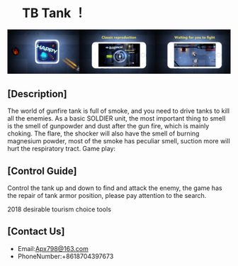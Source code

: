 #       TB Tank ！

![](https://github.com/lilaiwei1236/Lucky/blob/master/tanklll.png)

## [Description]

The world of gunfire tank is full of smoke, and you need to drive tanks to kill all the enemies. As a basic SOLDIER unit, the most important thing to smell is the smell of gunpowder and dust after the gun fire, which is mainly choking. The flare, the shocker will also have the smell of burning magnesium powder, most of the smoke has peculiar smell, suction more will hurt the respiratory tract.
Game play:


## [Control Guide]

Control the tank up and down to find and attack the enemy, the game has the repair of tank armor position, please pay attention to the search.

2018 desirable tourism choice tools
## [Contact Us]

* Email:Apx798@163.com
* PhoneNumber:+8618704397673







